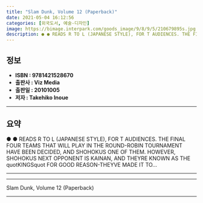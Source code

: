 ```yaml
---
title: "Slam Dunk, Volume 12 (Paperback)"
date: 2021-05-04 16:12:56
categories: [외국도서, 예술-디자인]
image: https://bimage.interpark.com/goods_image/9/8/9/5/210679895s.jpg
description: ● ● READS R TO L (JAPANESE STYLE), FOR T AUDIENCES. THE FINAL FOUR TEAMS THAT WILL PLAY IN THE ROUND-ROBIN TOURNAMENT HAVE BEEN DECIDED, AND SHOHOKUS ONE OF T
---
```


## **정보**

- **ISBN : 9781421528670**
- **출판사 : Viz Media**
- **출판일 : 20101005**
- **저자 : Takehiko Inoue**

------



## **요약**

●  ●  READS R TO L (JAPANESE STYLE), FOR T AUDIENCES. THE FINAL FOUR TEAMS THAT WILL PLAY IN THE ROUND-ROBIN TOURNAMENT HAVE BEEN DECIDED, AND SHOHOKUS ONE OF THEM. HOWEVER, SHOHOKUS NEXT OPPONENT IS KAINAN, AND THEYRE KNOWN AS THE quotKINGSquot FOR GOOD REASON-THEYVE MADE IT TO... 

------



------


Slam Dunk, Volume 12 (Paperback) 

------


